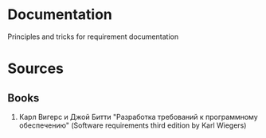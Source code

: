 # Documentation
Principles and tricks for requirement documentation

# Sources
## Books
1. Карл Вигерс и Джой Битти "Разработка требований к программному обеспечению" (Software requirements third edition by Karl Wiegers)